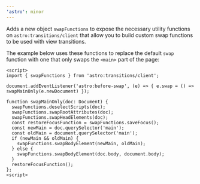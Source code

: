 ```yaml
---
'astro': minor
---
```


Adds a new object `swapFunctions` to expose the necessary utility functions on `astro:transitions/client` that allow you to build custom swap functions to be used with view transitions. 

The example below uses these functions to replace the default `swap` function with one that only swaps the `<main>` part of the page:

```astro
<script>
import { swapFunctions } from 'astro:transitions/client';

document.addEventListener('astro:before-swap', (e) => { e.swap = () => swapMainOnly(e.newDocument) });

function swapMainOnly(doc: Document) {
  swapFunctions.deselectScripts(doc);
  swapFunctions.swapRootAttributes(doc);
  swapFunctions.swapHeadElements(doc);
  const restoreFocusFunction = swapFunctions.saveFocus();
  const newMain = doc.querySelector('main');
  const oldMain = document.querySelector('main');
  if (newMain && oldMain) {
    swapFunctions.swapBodyElement(newMain, oldMain);
  } else {
    swapFunctions.swapBodyElement(doc.body, document.body);
  }
  restoreFocusFunction();
};
<script>
```
